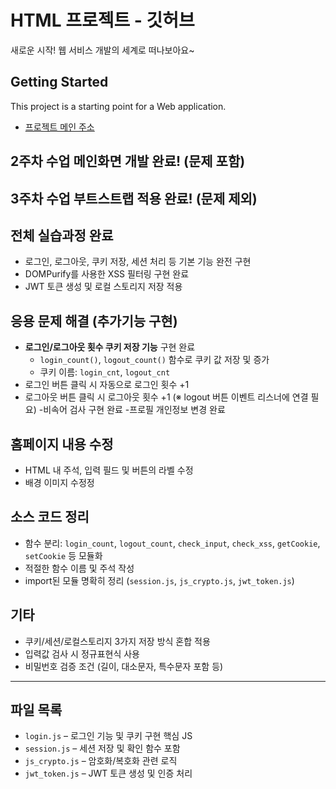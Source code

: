 # HTML 프로젝트 - 깃허브
새로운 시작! 웹 서비스 개발의 세계로 떠나보아요~
## Getting Started
This project is a starting point for a Web application.
- [프로젝트 메인 주소](https://github.com/yein05/WEB_MAIN)
## 2주차 수업 메인화면 개발 완료! (문제 포함)
## 3주차 수업 부트스트랩 적용 완료! (문제 제외)
 

## 전체 실습과정 완료
- 로그인, 로그아웃, 쿠키 저장, 세션 처리 등 기본 기능 완전 구현
- DOMPurify를 사용한 XSS 필터링 구현 완료
- JWT 토큰 생성 및 로컬 스토리지 저장 적용


## 응용 문제 해결 (추가기능 구현)
- **로그인/로그아웃 횟수 쿠키 저장 기능** 구현 완료  
  - `login_count()`, `logout_count()` 함수로 쿠키 값 저장 및 증가
  - 쿠키 이름: `login_cnt`, `logout_cnt`
 - 로그인 버튼 클릭 시 자동으로 로그인 횟수 +1
 - 로그아웃 버튼 클릭 시 로그아웃 횟수 +1 (※ logout 버튼 이벤트 리스너에 연결 필요)
 -비속어 검사 구현 완료
 -프로필 개인정보 변경 완료


## 홈페이지 내용 수정
- HTML 내 주석, 입력 필드 및 버튼의 라벨 수정
- 배경 이미지 수정정

##  소스 코드 정리
- 함수 분리: `login_count`, `logout_count`, `check_input`, `check_xss`, `getCookie`, `setCookie` 등 모듈화
- 적절한 함수 이름 및 주석 작성
- import된 모듈 명확히 정리 (`session.js`, `js_crypto.js`, `jwt_token.js`)

## 기타
- 쿠키/세션/로컬스토리지 3가지 저장 방식 혼합 적용
- 입력값 검사 시 정규표현식 사용
- 비밀번호 검증 조건 (길이, 대소문자, 특수문자 포함 등)

---

## 파일 목록
- `login.js` – 로그인 기능 및 쿠키 구현 핵심 JS
- `session.js` – 세션 저장 및 확인 함수 포함
- `js_crypto.js` – 암호화/복호화 관련 로직
- `jwt_token.js` – JWT 토큰 생성 및 인증 처리
